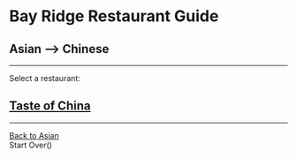 # Bay Ridge Restaurant Guide
## Asian --> Chinese
---
Select a restaurant:
## [Taste of China](http://www.brooklyntasteofchina.com/)
---
[Back to Asian]()  
Start Over()